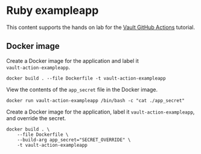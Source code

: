 # Ruby exampleapp

This content supports the hands on lab for the [Vault GitHub
Actions](https://developer.hashicorp.com/vault/tutorials/app-integration/github-actions) tutorial. 

## Docker image

Create a Docker image for the application and label it   
`vault-action-exampleapp`.

```shell
docker build . --file Dockerfile -t vault-action-exampleapp
```

View the contents of the `app_secret` file in the Docker image.

```shell
docker run vault-action-exampleapp /bin/bash -c "cat ./app_secret"
```

Create a Docker image for the application, label it
`vault-action-exampleapp`, and override the secret.

```shell
docker build . \
    --file Dockerfile \
    --build-arg app_secret="SECRET_OVERRIDE" \
    -t vault-action-exampleapp
```
